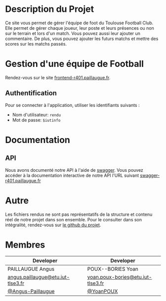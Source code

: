 # Description du Projet

Ce site vous permet de gérer l'équipe de foot du Toulouse Football Club. Elle permet de gérer chaque joueur, leur poste et leurs présences ou non sur le terrain et lors d'un match. Vous pouvez aussi leur ajouter un commentaire. De plus, vous pouvez ajouter les futurs matchs et mettre des scores sur les matchs passés.

# Gestion d'une équipe de Football

Rendez-vous sur le site [frontend-r401.paillaugue.fr](https://frontend-r401.paillaugue.fr).

## Authentification

Pour se connecter à l'application, utiliser les identifiants suivants :

- Nom d'utilisateur: `rendu`
- Mot de passe: `$iutinfo`

# Documentation

## API

Nous avons documenté notre API à l'aide de [swagger](https://swagger.io/). Vous pouvez accéder à la documentation interactive de notre API l'URL suivant [swagger-r401.paillaugue.fr](https://swagger-r401.paillaugue.fr/)

# Autre

Les fichiers rendus ne sont pas représentatifs de la structure et contenu réel de notre projet dans son ensemble.
Pour le consulter dans son intégralité, rendez-vous sur [le github du projet](https://github.com/Angus-Paillaugue/R401_projet).

# Membres

| Developer                                                | Developer                                |
| -------------------------------------------------------- | ---------------------------------------- |
| PAILLAUGUE Angus                                         | POUX--BORIES Yoan                        |
| angus.paillaugue@etu.iut-tlse3.fr                        | yoan.poux-bories@etu.iut-tlse3.fr        |
| [@Angus-Paillaugue](https://github.com/Angus-Paillaugue) | [@YoanPOUX](https://github.com/YoanPOUX) |

